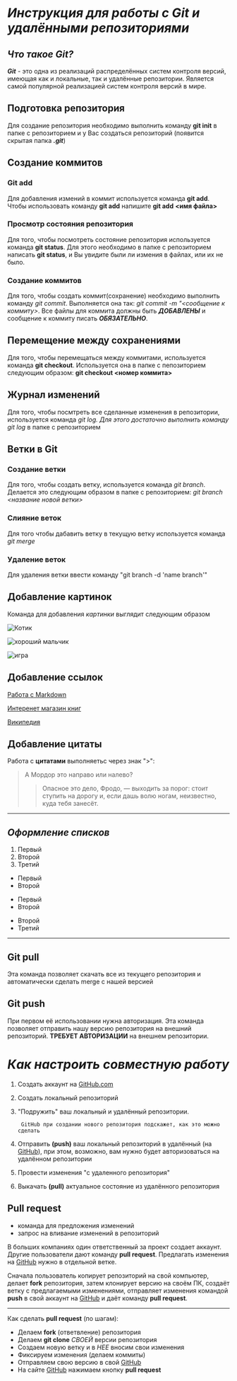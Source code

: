 # *Инструкция для работы с Git и удалёнными репозиториями*

## ***Что такое Git?***

***Git*** - это одна из реализаций распределённых систем контроля версий, имеющая как и локальные, так и удалённые репозитории. Является самой популярной реализацией систем контроля версий в мире.

## **Подготовка репозитория**

Для создание репозитория необходимо выполнить команду **git init**  в папке с репозиторием и у Вас создаться репозиторий (появится скрытая папка ***.git***)

## **Создание коммитов**

### **Git add**
Для добавления измений в коммит используется команда **git add**. Чтобы использовать команду **git add** напишите **git add** **<имя файла>**

### **Просмотр состояния репозитория**

Для того, чтобы посмотреть состояние репозитория используется команда **git status**. Для этого необходимо в папке с репозиторием написать **git status**, и Вы увидите были ли измения в файлах, или их не было.

### **Создание коммитов**

Для того, чтобы создать коммит(сохранение) необходимо выполнить команду *git commit*. Выполняется она так: *git commit -m "<сообщение к коммиту>*. Все файлы для коммита должны быть ***ДОБАВЛЕНЫ*** и сообщение к коммиту писать ***ОБЯЗАТЕЛЬНО***.

## **Перемещение между сохранениями**

Для того, чтобы перемещаться между коммитами, используется команда **git checkout**. Используется она в папке с пепозиторием следующим образом: **git checkout <номер коммита>**

## **Журнал изменений**

Для того, чтобы посмтреть все сделанные изменения в репозитории, используется команда **git log*. Для этого достаточно выполнить команду *git log** в папке с репозиторием

## **Ветки в Git**

### **Создание ветки**

Для того, чтобы создать ветку, используется команда *git branch*. Делается это следующим образом в папке с репозиторием: *git branch <название новой ветки>*

### **Слияние веток**

Для того чтобы дабавить ветку в текущую ветку используется команда *git merge <name branch>*

### **Удаление веток**

Для удаления ветки ввести команду "git branch -d 'name branch'"

## Добавление картинок

Команда для добавления *картинки* выглядит следующим образом

![Котик](https://img03.rl0.ru/afisha/e1200x600i/daily.afisha.ru/uploads/images/4/c6/4c6d9f0abfa340b4a77366be889d7bc4.jpg)

![хороший мальчик](https://petslike.net/media/cache/sylius_blog_item_image/d6/37/697c7cdc49de927a569bba1a7956.jpeg)

![игра](https://c8x2z8i6.rocketcdn.me/wp-content/uploads/2021/02/Total-War-Warhammer-3-cover.jpg)

## Добавление ссылок

[Работа с Markdown](https://lifehacker.ru/chto-takoe-markdown/)

[Интеренет магазин книг](https://www.bookvoed.ru/)

[Википедия](https://ru.wikipedia.org/wiki/%D0%97%D0%B0%D0%B3%D0%BB%D0%B0%D0%B2%D0%BD%D0%B0%D1%8F_%D1%81%D1%82%D1%80%D0%B0%D0%BD%D0%B8%D1%86%D0%B0)

## Добавление цитаты

Работа с **цитатами** выполняетьс через знак ">":
>А Мордор это направо или налево?
>>Опасное это дело, Фродо, — выходить за порог: стоит ступить на дорогу и, если дашь волю ногам, неизвестно, куда тебя занесёт.

---

## ***Оформление списков***

1. Первый
2. Второй
3. Третий

* Первый
* Второй

- Первый
- Второй

+ Второй
+ Третий

***

## **Git pull**

Эта команда позволяет скачать все из текущего репозитория и автоматически сделать merge с нашей версией

## **Git push**

При первом её использовании нужна авторизация.
Эта команда позволяет отправить нашу версию репозитория на внешний репозиторий. **ТРЕБУЕТ АВТОРИЗАЦИИ** на внешнем репозитории.

# ***Как настроить совместную работу***

1. Создать аккаунт на [GitHub.com](https://github.com/)
2. Создать локальный репозиторий
3. "Подружить" ваш локальный и удалённый репозитории. 
    
        GitHub при создании нового репозитория подскажет, как это можно сделать

4. Отправить **(push)** ваш локальный репозиторий в удалённый (на [GitHub](https://github.com/)), при этом, возможно, вам нужно будет авторизоваться на удалённом репозитории
5. Провести изменения "с удаленного репозитория"
6. Выкачать **(pull)** актуальное состояние из удалённого репозитория

## **Pull request**

- команда для предложения изменений 
- запрос на вливание изменений в репозиторий

В больших компаниях один ответственный за проект создает аккаунт. Другие пользователи дают команду **pull request**. Предлагать изменения на [GitHub](https://github.com/) нужно в отдельной ветке. 

Сначала пользователь копирует репозиторий на свой компьютер, делает **fork** репозитория, затем клонирует версию на своём ПК, создаёт ветку с предлагаемыми изменениями, отправляет изменения командой **push** в свой аккаунт на [GitHub](https://github.com/) и даёт команду **pull request**.

---

Как сделать **pull request** (по шагам):

- Делаем **fork** (ответвление) репозитория
- Делаем **git clone** *СВОЕЙ* версии репозитория
- Создаем новую ветку и в *НЕЕ* вносим свои изменения
- Фиксируем изменения (делаем коммиты)
- Отправляем свою версию в свой [GitHub](https://github.com/)
- На сайте [GitHub](https://github.com/) нажимаем кнопку **pull request**

   
    
